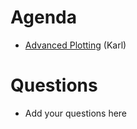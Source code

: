 Agenda
======

* [Advanced Plotting](https://www.mantidproject.org/MBC_Displaying_data_in_multiple_workspaces) (Karl)

Questions
=========

* Add your questions here
